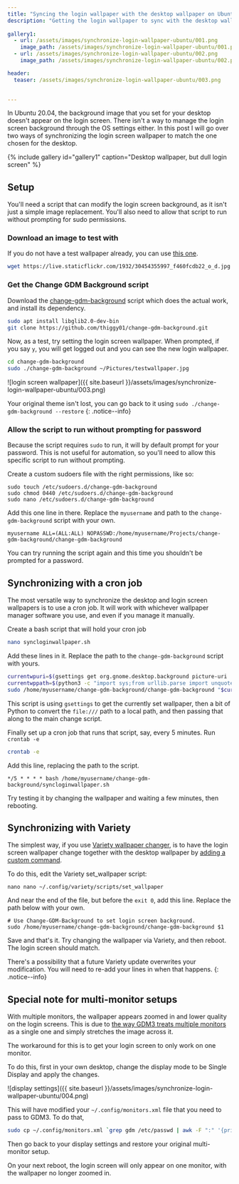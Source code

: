 ```yaml
---
title: "Syncing the login wallpaper with the desktop wallpaper on Ubuntu 20.04"
description: "Getting the login wallpaper to sync with the desktop wallpaper, when using standalone or Variety wallpaper changer"
  
gallery1:
  - url: /assets/images/synchronize-login-wallpaper-ubuntu/001.png
    image_path: /assets/images/synchronize-login-wallpaper-ubuntu/001.png
  - url: /assets/images/synchronize-login-wallpaper-ubuntu/002.png
    image_path: /assets/images/synchronize-login-wallpaper-ubuntu/002.png

header: 
  teaser: /assets/images/synchronize-login-wallpaper-ubuntu/003.png
  

---
```


In Ubuntu 20.04, the background image that you set for your desktop doesn't appear on the login screen.  There isn't a way to manage the login screen background through the OS settings either.  In this post I will go over two ways of synchronizing the login screen wallpaper to match the one chosen for the desktop.  

{% include gallery id="gallery1" caption="Desktop wallpaper, but dull login screen" %}

## Setup

You'll need a script that can modify the login screen background, as it isn't just a simple image replacement.  You'll also need to allow that script to run without prompting for sudo permissions.   

### Download an image to test with

If you do not have a test wallpaper already, you can use [this one](https://www.flickr.com/photos/mendhak/30454355997/). 

```bash
wget https://live.staticflickr.com/1932/30454355997_f460fcdb22_o_d.jpg -O ~/Pictures/testwallpaper.jpg
```


### Get the Change GDM Background script

Download the [change-gdm-background](https://github.com/thiggy01/change-gdm-background) script which does the actual work, and install its dependency.   

```bash
sudo apt install libglib2.0-dev-bin
git clone https://github.com/thiggy01/change-gdm-background.git
```

Now, as a test, try setting the login screen wallpaper.  When prompted, if you say `y`, you will get logged out and you can see the new login wallpaper.     

```bash
cd change-gdm-background
sudo ./change-gdm-background ~/Pictures/testwallpaper.jpg
```

![login screen wallpaper]({{ site.baseurl }}/assets/images/synchronize-login-wallpaper-ubuntu/003.png)

Your original theme isn't lost, you can go back to it using `sudo ./change-gdm-background --restore`
{: .notice--info}

### Allow the script to run without prompting for password

Because the script requires `sudo` to run, it will by default prompt for your password.  This is not useful for automation, so you'll need to allow this specific script to run without prompting.  

Create a custom sudoers file with the right permissions, like so: 

```
sudo touch /etc/sudoers.d/change-gdm-background
sudo chmod 0440 /etc/sudoers.d/change-gdm-background
sudo nano /etc/sudoers.d/change-gdm-background
```

Add this one line in there.  Replace the `myusername` and path to the `change-gdm-background` script with your own.  

```
myusername ALL=(ALL:ALL) NOPASSWD:/home/myusername/Projects/change-gdm-background/change-gdm-background
```


You can try running the script again and this time you shouldn't be prompted for a password. 

## Synchronizing with a cron job

The most versatile way to synchronize the desktop and login screen wallpapers is to use a cron job.  It will work with whichever wallpaper manager software you use, and even if you manage it manually.

Create a bash script that will hold your cron job

```bash
nano syncloginwallpaper.sh
```
Add these lines in it.  Replace the path to the `change-gdm-background` script with yours.   

```bash
currentwpuri=$(gsettings get org.gnome.desktop.background picture-uri | sed "s/'//g")
currentwppath=$(python3 -c "import sys;from urllib.parse import unquote, urlparse; print(unquote(urlparse(sys.argv[1]).path))" "$currentwpuri")
sudo /home/myusername/change-gdm-background/change-gdm-background "$currentwppath"
```

This script is using `gsettings` to get the currently set wallpaper, then a bit of Python to convert the `file:///` path to a local path, and then passing that along to the main change script.  


Finally set up a cron job that runs that script, say, every 5 minutes.  Run `crontab -e`

```bash
crontab -e
```

Add this line, replacing the path to the script. 

```
*/5 * * * * bash /home/myusername/change-gdm-background/syncloginwallpaper.sh
```

Try testing it by changing the wallpaper and waiting a few minutes, then rebooting.  

## Synchronizing with Variety

The simplest way, if you use [Variety wallpaper changer](https://peterlevi.com/variety/), is to have the login screen wallpaper change together with the desktop wallpaper by [adding a custom command](https://answers.launchpad.net/variety/+faq/2143).  

To do this, edit the Variety set_wallpaper script:

```
nano nano ~/.config/variety/scripts/set_wallpaper
```

And near the end of the file, but before the `exit 0`, add this line.  Replace the path below with your own.  

```
# Use Change-GDM-Background to set login screen background. 
sudo /home/myusername/change-gdm-background/change-gdm-background $1
```

Save and that's it. Try changing the wallpaper via Variety, and then reboot.  The login screen should match.  

There's a possibility that a future Variety update overwrites your modification.  You will need to re-add your lines in when that happens. 
{: .notice--info}


## Special note for multi-monitor setups

With multiple monitors, the wallpaper appears zoomed in and lower quality on the login screens.  This is due to [the way GDM3 treats multiple monitors](https://github.com/thiggy01/change-gdm-background/issues/15) as a single one and simply stretches the image across it. 

The workaround for this is to get your login screen to only work on one monitor.  

To do this, first in your own desktop, change the display mode to be Single Display and apply the changes.  

![display settings]({{ site.baseurl }}/assets/images/synchronize-login-wallpaper-ubuntu/004.png)


This will have modified your `~/.config/monitors.xml` file that you need to pass to GDM3.  To do that, 

```bash
sudo cp ~/.config/monitors.xml `grep gdm /etc/passwd | awk -F ":" '{print $6}'`/.config/
```

Then go back to your display settings and restore your original multi-monitor setup.  

On your next reboot, the login screen will only appear on one monitor, with the wallpaper no longer zoomed in.  